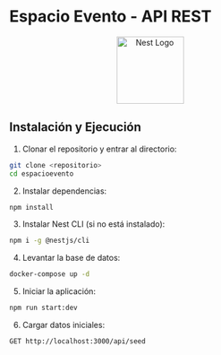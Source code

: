 # Espacio Evento - API REST

<p align="center">
  <a href="http://nestjs.com/" target="blank"><img src="https://nestjs.com/img/logo-small.svg" width="120" alt="Nest Logo" /></a>
</p>

## Instalación y Ejecución

1. Clonar el repositorio y entrar al directorio:
```bash
git clone <repositorio>
cd espacioevento
```

2. Instalar dependencias:
```bash
npm install
```

3. Instalar Nest CLI (si no está instalado):
```bash
npm i -g @nestjs/cli
```

4. Levantar la base de datos:
```bash
docker-compose up -d
```

5. Iniciar la aplicación:
```bash
npm run start:dev
```

6. Cargar datos iniciales:
```
GET http://localhost:3000/api/seed
```